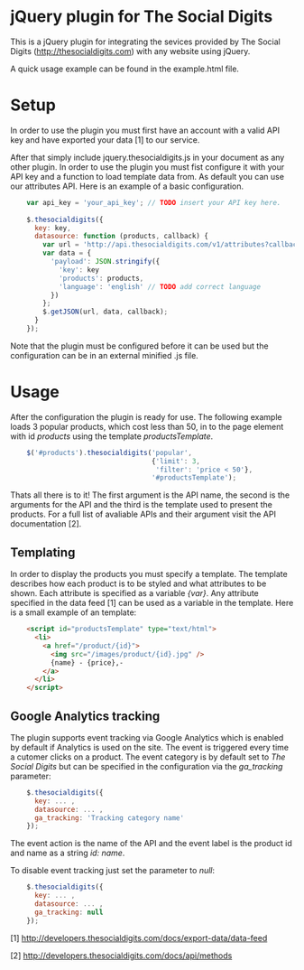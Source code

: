 jQuery plugin for The Social Digits
===================================

This is a jQuery plugin for integrating the sevices provided by The Social Digits
(http://thesocialdigits.com) with any website using jQuery.

A quick usage example can be found in the example.html file.


Setup
=====

In order to use the plugin you must first have an account with a valid API key 
and have exported your data [1] to our service.

After that simply include jquery.thesocialdigits.js in your document as any other
plugin. In order to use the plugin you must fist configure it with your API key 
and a function to load template data from. As default you can use our attributes
API. Here is an example of a basic configuration.

```javascript
    var api_key = 'your_api_key'; // TODO insert your API key here. 
    
    $.thesocialdigits({
      key: key,  
      datasource: function (products, callback) {
        var url = 'http://api.thesocialdigits.com/v1/attributes?callback=?';
        var data = {
          'payload': JSON.stringify({
            'key': key
            'products': products,
            'language': 'english' // TODO add correct language
          })
        };
        $.getJSON(url, data, callback);
      }
    });
```

Note that the plugin must be configured before it can be used but the 
configuration can be in an external minified .js file.


Usage
=====

After the configuration the plugin is ready for use. The following example loads
3 popular products, which cost less than 50, in to the page element with id 
_products_ using the template _productsTemplate_.

```javascript
    $('#products').thesocialdigits('popular', 
                                   {'limit': 3,
                                    'filter': 'price < 50'},
                                   '#productsTemplate');
```

Thats all there is to it! The first argument is the API name, the second is the
arguments for the API and the third is the template used to present the products.
For a full list of avaliable APIs and their argument visit the API documentation
[2].


Templating
----------

In order to display the products you must specify a template. The template 
describes how each product is to be styled and what attributes to be shown.
Each attribute is specified as a variable _{var}_. Any attribute specified in 
the data feed [1] can be used as a variable in the template. Here is a small
example of an template:

```html
    <script id="productsTemplate" type="text/html"> 
      <li>
        <a href="/product/{id}">
          <img src="/images/product/{id}.jpg" />
          {name} - {price},-
        </a>
      </li>
    </script>
```


Google Analytics tracking
-------------------------

The plugin supports event tracking via Google Analytics which is enabled by 
default if Analytics is used on the site. The event is triggered every time a
cutomer clicks on a product. The event category is by default set to 
_The Social Digits_ but can be specified in the configuration via the 
_ga\_tracking_ parameter:

```javascript
    $.thesocialdigits({
      key: ... ,
      datasource: ... ,
      ga_tracking: 'Tracking category name'
    });
```

The event action is the name of the API and the event label is the product id and
name as a string _id: name_.

To disable event tracking just set the parameter to _null_:

```javascript
    $.thesocialdigits({
      key: ... ,
      datasource: ... ,
      ga_tracking: null
    });
```


[1] http://developers.thesocialdigits.com/docs/export-data/data-feed

[2] http://developers.thesocialdigits.com/docs/api/methods
